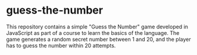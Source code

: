 # guess-the-number
This repository contains a simple "Guess the Number" game developed in JavaScript as part of a course to learn the basics of the language. The game generates a random secret number between 1 and 20, and the player has to guess the number within 20 attempts.
